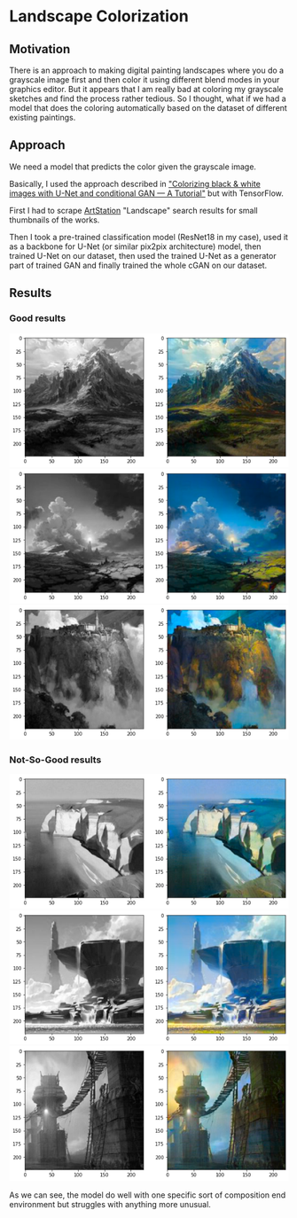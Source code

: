 # Landscape Colorization

## Motivation

There is an approach to making digital painting landscapes where you do a grayscale image first and then color it using different blend modes in your graphics editor. But it appears that I am really bad at coloring my grayscale sketches and find the process rather tedious. So I thought, what if we had a model that does the coloring automatically based on the dataset of different existing paintings.



## Approach
We need a model that predicts the color given the grayscale image.

Basically, I used the approach described in ["Colorizing black & white images with U-Net and conditional GAN — A Tutorial"](https://towardsdatascience.com/colorizing-black-white-images-with-u-net-and-conditional-gan-a-tutorial-81b2df111cd8) but with TensorFlow. 

First I had to scrape [ArtStation](https://www.artstation.com/) "Landscape" search results for small thumbnails of the works. 

Then I took a pre-trained classification model (ResNet18 in my case), used it as a backbone for U-Net (or similar pix2pix architecture) model, then trained U-Net on our dataset, then used the trained U-Net as a generator part of trained GAN and finally trained the whole сGAN on our dataset.



## Results

### Good results

![This is an image](https://github.com/Victor-A-Orlov/Landscape-Colorization/blob/main/images/__results___52_13.png)
![This is an image](https://github.com/Victor-A-Orlov/Landscape-Colorization/blob/main/images/__results___52_66.png)
![This is an image](https://github.com/Victor-A-Orlov/Landscape-Colorization/blob/main/images/__results___52_97.png)
### Not-So-Good results
![This is an image](https://github.com/Victor-A-Orlov/Landscape-Colorization/blob/main/images/__results___52_1.png)
![This is an image](https://github.com/Victor-A-Orlov/Landscape-Colorization/blob/main/images/__results___52_3.png)
![This is an image](https://github.com/Victor-A-Orlov/Landscape-Colorization/blob/main/images/__results___52_8.png)

As we can see, the model do well with one specific sort of composition end environment but struggles with anything more unusual.

